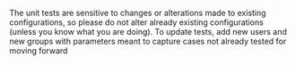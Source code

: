 The unit tests are sensitive to changes or alterations made to existing configurations, so please do not alter already existing configurations (unless you know what you are doing). To update tests, add new users and new groups with parameters meant to capture cases not already tested for moving forward
